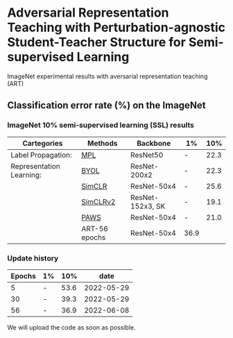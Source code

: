 # Adversarial Representation Teaching with Perturbation-agnostic Student-Teacher Structure for Semi-supervised Learning
ImageNet experimental results with aversarial representation teaching (ART)

## Classification error rate (%) on the ImageNet
### ImageNet 10% semi-supervised learning (SSL) results
Cartegories | Methods | Backbone | 1% | 10%
|---|---|---|---|---|
| Label Propagation: | [MPL](https://arxiv.org/abs/2003.10580) | ResNet50 | - |22.3
| Representation Learning: | [BYOL](https://arxiv.org/abs/2006.07733) | ResNet-200x2 | - | 22.3
| | [SimCLR](https://arxiv.org/abs/2002.05709) | ResNet-50x4 | - | 25.6
| | [SimCLRv2](https://arxiv.org/abs/2006.10029) | ResNet-152x3, SK | - | 19.1
| | [PAWS](https://arxiv.org/abs/2104.13963) | ResNet-50x4 | - | 21.0
| | ART-56 epochs | ResNet-50x4 | 36.9

### Update history
Epochs | 1%  | 10% | date
---|---|---|---|
5     | -   | 53.6 | 2022-05-29
30    | -   | 39.3 | 2022-05-29
56    | -   | 36.9 | 2022-06-08

We will upload the code as soon as possible.
